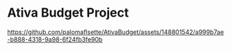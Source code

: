 # Ativa Budget Project

https://github.com/palomaflsette/AtivaBudget/assets/148801542/a999b7ae-b888-4318-9a98-6f24fb3fe90b

